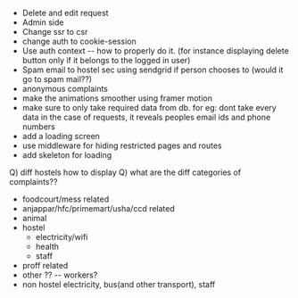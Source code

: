 - Delete and edit request
- Admin side
- Change ssr to csr
- change auth to cookie-session
- Use auth context -- how to properly do it. (for instance displaying delete button only if it belongs to the logged in user)
- Spam email to hostel sec using sendgrid if person chooses to (would it go to spam mail??)
- anonymous complaints
- make the animations smoother using framer motion
- make sure to only take required data from db. for eg: dont take every data in the case of requests, it reveals peoples email ids and phone numbers
- add a loading screen
- use middleware for hiding restricted pages and routes
- add skeleton for loading

Q) diff hostels how to display
Q) what are the diff categories of complaints??

- foodcourt/mess related
- anjappar/hfc/primemart/usha/ccd related
- animal
- hostel
  - electricity/wifi
  - health
  - staff
- proff related
- other ?? -- workers?
- non hostel electricity, bus(and other transport), staff
